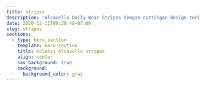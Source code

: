 ```yaml
---
title: stripes
description: "Alcavella Daily Wear Stripes dengan cuttingan design terbaru di bagian celana bikin tampilan kamu semakin kece, dari material Cotton Import Mix Toyobo yang lembut dan nggak gampang kusut."
date: 2020-12-11T09:39:48+07:00
slug: stripes
sections:
  - type: hero_section
    template: hero_section
    title: Koleksi Alcavella stripes
    align: center
    has_background: true
    background:
      background_color: gray
---
```


